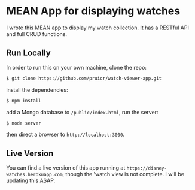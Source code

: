 # MEAN App for displaying watches

I wrote this MEAN app to display my watch collection. It has a RESTful API and full CRUD functions.

## Run Locally

In order to run this on your own machine, clone the repo:

```sh
$ git clone https://github.com/pruicr/watch-viewer-app.git
```

install the dependencies:

```sh
$ npm install
```

add a Mongo database to `/public/index.html`, run the server:

```sh
$ node server
```

then direct a browser to `http://localhost:3000`.

## Live Version

You can find a live version of this app running at `https://disney-watches.herokuapp.com`, though the 'watch view is not complete. I will be updating this ASAP.